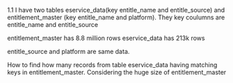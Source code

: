 1.1 I have two tables eservice_data(key entitle_name and entitle_source) and entitlement_master (key entitle_name and platform).
They key coulumns are entitle_name and entitle_source

entitlement_master has 8.8 million rows
eservice_data has 213k rows

entitle_source and platform are same data.

How to find how many records from table eservice_data having matching keys in entitlement_master. Considering the huge size of entitlement_master

